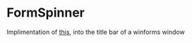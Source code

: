 # FormSpinner
Implimentation of [this](https://github.com/Decimation/SimpleCore/blob/master/SimpleCore.Cli/NConsoleProgress.cs), into the title bar of a winforms window
